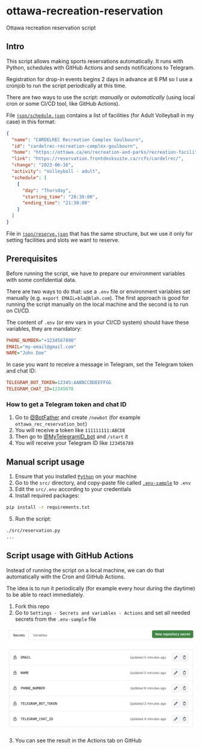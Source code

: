 # ottawa-recreation-reservation

Ottawa recreation reservation script

## Intro

This script allows making sports reservations automatically.
It runs with Python, schedules with GitHub Actions and sends notifications to Telegram.

Registration for drop-in events begins 2 days in advance at 6 PM so I use a cronjob to run the script periodically at this time.

There are two ways to use the script: *manually* or *automatically* (using local cron or some CI/CD tool, like GitHub Actions).

File [`json/schedule.json`](json/schedule.json) contains a list of facilities (for Adult Volleyball in my case) in this format:

```json
{
  "name": "CARDELREC Recreation Complex Goulbourn",
  "id": "cardelrec-recreation-complex-goulbourn",
  "home": "https://ottawa.ca/en/recreation-and-parks/recreation-facilities/facility-listing/cardelrec-recreation-complex-goulbourn",
  "link": "https://reservation.frontdesksuite.ca/rcfs/cardelrec/",
  "change": "2023-06-16",
  "activity": "Volleyball - adult",
  "schedule": [
    {
      "day": "Thursday",
      "starting_time": "20:30:00",
      "ending_time": "21:30:00"
    }
  ]
}
```

File in [`json/reserve.json`](json/reserve.json) that has the same structure, but we use it only for setting facilities and slots we want to reserve.

## Prerequisites

Before running the script, we have to prepare our environment variables with some confidential data.

There are two ways to do that: use a `.env` file or environment variables set manually (e.g. `export EMAIL=bla@blah.com`).
The first approach is good for running the script manually on the local machine and the second is to run on CI/CD.

The content of `.env` (or env vars in your CI/CD system) should have these variables, they are mandatory:

```ini
PHONE_NUMBER="+1234567890"
EMAIL="my-email@gmail.com"
NAME="John Doe"
```

In case you want to receive a message in Telegram, set the Telegram token and chat ID:

```ini
TELEGRAM_BOT_TOKEN=12345:AABBCCDDEEFFGG
TELEGRAM_CHAT_ID=12345678
```

### How to get a Telegram token and chat ID

1. Go to [@BotFather](https://t.me/BotFather) and create `/newbot` (for example `ottawa_rec_reservation_bot`)
2. You will receive a token like `111111111:ABCDE`
3. Then go to [@MyTelegramID_bot](https://t.me/MyTelegramID_bot) and `/start` it
4. You will receive your Telegram ID like `123456789`

## Manual script usage

1. Ensure that you installed [`Python`](https://www.python.org/downloads/) on your machine
2. Go to the `src/` directory, and copy-paste file called [`.env-sample`](src/.env-sample) to `.env`
3. Edit the `src/.env` according to your credentials
4. Install required packages:

```bash
pip install -r requirements.txt
```

5. Run the script:

```bash
./src/reservation.py
...
```

## Script usage with GitHub Actions

Instead of running the script on a local machine, we can do that automatically with the Cron and GitHub Actions.

The idea is to run it periodically (for example every hour during the daytime) to be able to react immediately.

1. Fork this repo
2. Go to `Settings - Secrets and variables - Actions` and set all needed secrets from the `.env-sample` file

![](img/secrets.png)

3. You can see the result in the Actions tab on GitHub
